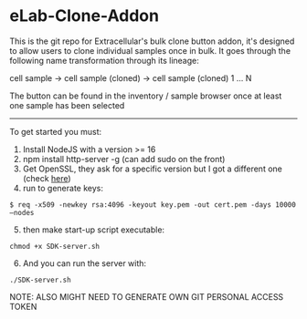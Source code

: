 # eLab-Clone-Addon
This is the git repo for Extracellular's bulk clone button addon, it's designed to allow users to clone individual samples once in bulk. It goes through the following name transformation through its lineage:

cell sample -> cell sample (cloned) -> cell sample (cloned) 1 ... N

The button can be found in the inventory / sample browser once at least one sample has been selected

---

To get started you must:
1. Install NodeJS with a version >= 16
2. npm install http-server -g (can add sudo on the front)
3. Get OpenSSL, they ask for a specific version but I got a different one (check [here](https://developer.elabnext.com/docs/getting-started))
4. run to generate keys:
```
$ req -x509 -newkey rsa:4096 -keyout key.pem -out cert.pem -days 10000 –nodes
```
5. then make start-up script executable:
```
chmod +x SDK-server.sh
```
6. And you can run the server with:
```
./SDK-server.sh
```

NOTE: ALSO MIGHT NEED TO GENERATE OWN GIT PERSONAL ACCESS TOKEN
